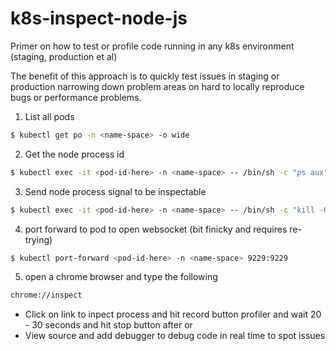 # k8s-inspect-node-js
Primer on how to test or profile code running in any k8s environment (staging, production et al)

The benefit of this approach is to quickly test issues in staging or production narrowing down problem areas on hard to locally reproduce bugs or performance problems.


1. List all pods
```bash
$ kubectl get po -n <name-space> -o wide
```

2. Get the node process id
```bash
$ kubectl exec -it <pod-id-here> -n <name-space> -- /bin/sh -c "ps aux"
```

3. Send node process signal to be inspectable
```bash
$ kubectl exec -it <pod-id-here> -n <name-space> -- /bin/sh -c "kill -USR1 <process-id-from-above>"
```

4. port forward to pod to open websocket (bit finicky and requires re-trying)
```bash
$ kubectl port-forward <pod-id-here> -n <name-space> 9229:9229
```

5. open a chrome browser and type the following
```bash
chrome://inspect
```

- Click on link to inpect process and hit record button profiler and wait 20 - 30 seconds and hit stop button after or
- View source and add debugger to debug code in real time to spot issues
